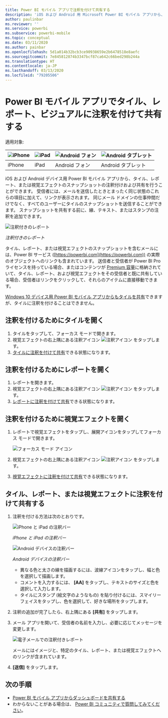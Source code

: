 ```yaml
---
title: Power BI モバイル アプリで注釈を付けて共有する
description: 'iOS および Android 用 Microsoft Power BI モバイル アプリから、タイル、レポート、および視覚エフェクトの注釈付けや共有を行う方法を説明します。 '
author: paulinbar
ms.reviewer: ''
ms.service: powerbi
ms.subservice: powerbi-mobile
ms.topic: conceptual
ms.date: 03/11/2020
ms.author: painbar
ms.openlocfilehash: 5d1a014b32bcb3ce90938659e2b6478518e8aefc
ms.sourcegitcommit: 7e845812874b3347bcf87ca642c66bed298b244a
ms.translationtype: HT
ms.contentlocale: ja-JP
ms.lasthandoff: 03/13/2020
ms.locfileid: "79205506"
---
```

# <a name="annotate-and-share-a-tile-report-or-visual-in-power-bi-mobile-apps"></a>Power BI モバイル アプリでタイル、レポート、ビジュアルに注釈を付けて共有する
適用対象:

| ![iPhone](./media/mobile-annotate-and-share-a-tile-from-the-mobile-apps/iphone-logo-50-px.png) | ![iPad](./media/mobile-annotate-and-share-a-tile-from-the-mobile-apps/ipad-logo-50-px.png) | ![Android フォン](./media/mobile-annotate-and-share-a-tile-from-the-mobile-apps/android-phone-logo-50-px.png) | ![Android タブレット](./media/mobile-annotate-and-share-a-tile-from-the-mobile-apps/android-tablet-logo-50-px.png) |
|:--- |:--- |:--- |:--- |
| iPhone |iPad |Android フォン |Android タブレット |

iOS および Android デバイス用 Power BI モバイル アプリから、タイル、レポート、または視覚エフェクトのスナップショットの注釈付けおよび共有を行うことができます。 受信者には、メールを送信したときとまったく同じ状態のこれらの項目に加えて、リンクが表示されます。 同じメール ドメインの仕事仲間だけでなく、すべてのユーザーにタイルのスナップショットを送信することができます。 スナップショットを共有する前に、線、テキスト、またはスタンプの注釈を追加できます。

![注釈付きのレポート](./media/mobile-annotate-and-share-a-tile-from-the-mobile-apps/power-bi-iphone-annotate.png)

*注釈付きのレポート*

タイル、レポート、または視覚エフェクトのスナップショットを含むメールには、Power BI サービス ([https://powerbi.com](https://powerbi.com)) の実際のオブジェクトへのリンクも含まれています。 送信者と受信者が Power BI Pro ライセンスを持っている場合、またはコンテンツが [Premium 容量](../../service-premium-what-is.md)に格納されていて、タイル、レポート、および視覚エフェクトをその受信者と既に共有している場合、受信者はリンクをクリックして、それらのアイテムに直接移動できます。 

[Windows 10 デバイス用 Power BI モバイル アプリからもタイルを共有](mobile-windows-10-phone-app-get-started.md)できますが、タイルに注釈を付けることはできません。

## <a name="open-a-tile-for-annotating"></a>注釈を付けるためにタイルを開く
1. タイルをタップして、フォーカス モードで開きます。
2. 視覚エフェクトの右上隅にある注釈アイコン ![注釈アイコン](./././media/mobile-annotate-and-share-a-tile-from-the-mobile-apps/power-bi-ios-annotate-icon.png) をタップします。
3. [タイルに注釈を付けて共有](mobile-annotate-and-share-a-tile-from-the-mobile-apps.md#annotate-and-share-the-tile-report-or-visual)できる状態になります。

## <a name="open-a-report-for-annotating"></a>注釈を付けるためにレポートを開く
1. レポートを開きます。 
2. 視覚エフェクトの右上隅にある注釈アイコン ![注釈アイコン](./././media/mobile-annotate-and-share-a-tile-from-the-mobile-apps/power-bi-ios-annotate-icon.png) をタップします。
3. [レポートに注釈を付けて共有](mobile-annotate-and-share-a-tile-from-the-mobile-apps.md#annotate-and-share-the-tile-report-or-visual)できる状態になります。

## <a name="open-a-visual-for-annotating"></a>注釈を付けるために視覚エフェクトを開く
1. レポートで視覚エフェクトをタップし、展開アイコンをタップしてフォーカス モードで開きます。 
   
    ![フォーカス モード アイコン](./media/mobile-annotate-and-share-a-tile-from-the-mobile-apps/power-bi-ios-visual-focus-mode.png)
2. 視覚エフェクトの右上隅にある注釈アイコン ![注釈アイコン](./././media/mobile-annotate-and-share-a-tile-from-the-mobile-apps/power-bi-ios-annotate-icon.png) をタップします。
3. [視覚エフェクトに注釈を付けて共有](mobile-annotate-and-share-a-tile-from-the-mobile-apps.md#annotate-and-share-the-tile-report-or-visual)できる状態になります。

## <a name="annotate-and-share-the-tile-report-or-visual"></a>タイル、レポート、または視覚エフェクトに注釈を付けて共有する
1. 注釈を付ける方法は次のとおりです。  
   
   ![iPhone と iPad の注釈バー](./media/mobile-annotate-and-share-a-tile-from-the-mobile-apps/power-bi-ios-annotation-menu.png)
   
   *iPhone と iPad の注釈バー*
   
   ![Android デバイスの注釈バー](./media/mobile-annotate-and-share-a-tile-from-the-mobile-apps/power-bi-android-annotate-bar.png)
   
   *Android デバイスの注釈バー*
   
   * 異なる色と太さの線を描画するには、波線アイコンをタップし、幅と色を選択して描画します。  
   * コメントを入力するには、 **[AA]** をタップし、テキストのサイズと色を選択して入力します。  
   * タイルにスタンプ (絵文字のようなもの) を貼り付けるには、スマイリー フェイスをタップし、色を選択して、好きな場所をタップします。   
2. 注釈の追加が完了したら、右上隅にある **[共有]** をタップします。
3. メール アプリを開いて、受信者の名前を入力し、必要に応じてメッセージを変更します。  
   
   ![電子メールでの注釈付きレポート](./media/mobile-annotate-and-share-a-tile-from-the-mobile-apps/power-bi-iphone-annotate-send.png)
   
   メールにはイメージと、特定のタイル、レポート、または視覚エフェクトへのリンクが含まれています。 
4. **[送信]** をタップします。

## <a name="next-steps"></a>次の手順
* [Power BI モバイル アプリからダッシュボードを共有する](mobile-share-dashboard-from-the-mobile-apps.md)
* わからないことがある場合は、 [Power BI コミュニティで質問してみてください](https://community.powerbi.com/)。

